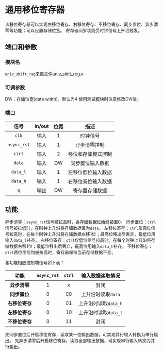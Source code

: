 # 通用移位寄存器

该移位寄存器可以实现左移位寄存、右移位寄存、不移位寄存、同步置位、异步清零等功能；可以设置存储位宽。
寄存器同步功能受时钟信号上升沿触发。

## 端口和参数

### 模块名

`univ_shift_reg`来自文件[univ_shift_reg.v](univ_shift_reg.v)

### 可调参数

DW：存储位宽(data width)，默认为4
使用测试模块时注意修改DW值。

### 端口

|信号|in/out|位宽|描述|
|:-:|:-:|:-:|:-:|
|`clk`|输入|1|时钟信号|
|`async_rst`|输入|1|异步清零控制|
|`ctrl`|输入|2|移位和存储模式控制|
|`data`|输入|DW|同步置位输入数据|
|`data_l`|输入|1|左移位低位输入数据|
|`data_h`|输入|1|右移位高位输入数据|
|`q`|输出|DW|寄存器存储数据|

## 功能

异步清零：`async_rst`信号被拉高时，各存储数据位始终被置0。
同步置位：`ctrl`信号被拉低时，在时钟上升沿将存储数据置为`data`。
左移位寄存：`ctrl`仅高位信号拉高时，在每个时钟上升沿将存储数据左移1位；最高位移出后丢弃，最低位用输入`data_l`补齐。
右移位寄存：`ctrl`仅低位信号拉高时，在每个时钟上升沿将存储数据右移1位；最低位移出后丢弃，最高位用输入`data_h`补齐。
不移位寄存：`ctrl`两位信号均被拉高时，寄存器保持当前存储数据不变。

各功能相应控制端信号如下表：

|功能|`async_rst`|`ctrl`|输入数据读取情况|
|:-:|:-:|:-:|:-:|
|**异步清零**|1|x|封闭|
|**同步置位**|0|00|上升沿时读取`data`|
|**右移位寄存**|0|01|上升沿时读取`data_h`|
|**左移位寄存**|0|10|上升沿时读取`data_l`|
|**不移位寄存**|0|11|封闭|

先同步置位后开启移位寄存，读取某一位输出数据，可实现并行输入转换为串行输出。
先异步清零后开启移位寄存，读取全部输出数据，可实现串行输入转换为并行输出。
